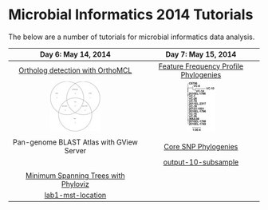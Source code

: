 Microbial Informatics 2014 Tutorials
====================================

The below are a number of tutorials for microbial informatics data analysis.

| Day 6: May 14, 2014                                                     | Day 7: May 15, 2014                                                           |
|:-----------------------------------------------------------------------:|:-----------------------------------------------------------------------------:|
| [Ortholog detection with OrthoMCL](orthomcl-tutorial/README.md)         | [Feature Frequency Profile Phylogenies](ffp-phylogeny-tutorial/README.md)     |
| ![genome-groups-small](orthomcl-tutorial/genome-groups-small-thumb.jpg) | ![tree-5](ffp-phylogeny-tutorial/tree-5-thumb.jpg)                            |
|                                                                         |                                                                               |
| Pan-genome BLAST Atlas with GView Server                                | [Core SNP Phylogenies](core-snp-tutorial/README.md)                           |
|                                                                         | [output-10-subsample](core-snp-tutorial/images/output-10-subsample-thumb.jpg) |
|                                                                         |                                                                               |
| [Minimum Spanning Trees with Phyloviz](mst-tutorial/README.md)          |                                                                               |
| [lab1-mst-location](mst-tutorial/images/lab1-mst-location-thumb.jpg)    |                                                                               |
